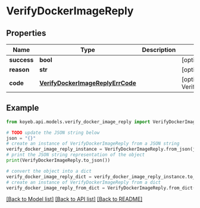 # VerifyDockerImageReply


## Properties

Name | Type | Description | Notes
------------ | ------------- | ------------- | -------------
**success** | **bool** |  | [optional] 
**reason** | **str** |  | [optional] 
**code** | [**VerifyDockerImageReplyErrCode**](VerifyDockerImageReplyErrCode.md) |  | [optional] [default to VerifyDockerImageReplyErrCode.UNKNOWN]

## Example

```python
from koyeb.api.models.verify_docker_image_reply import VerifyDockerImageReply

# TODO update the JSON string below
json = "{}"
# create an instance of VerifyDockerImageReply from a JSON string
verify_docker_image_reply_instance = VerifyDockerImageReply.from_json(json)
# print the JSON string representation of the object
print(VerifyDockerImageReply.to_json())

# convert the object into a dict
verify_docker_image_reply_dict = verify_docker_image_reply_instance.to_dict()
# create an instance of VerifyDockerImageReply from a dict
verify_docker_image_reply_from_dict = VerifyDockerImageReply.from_dict(verify_docker_image_reply_dict)
```
[[Back to Model list]](../README.md#documentation-for-models) [[Back to API list]](../README.md#documentation-for-api-endpoints) [[Back to README]](../README.md)


